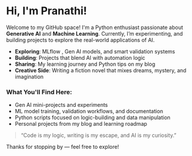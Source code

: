 # Hi, I'm Pranathi!
 
Welcome to my GitHub space! I'm a Python enthusiast passionate about **Generative AI** and **Machine Learning**. Currently, I’m experimenting, and building projects to explore the real-world applications of AI.
 
- **Exploring**: MLflow , Gen AI models, and smart validation systems  
- **Building**: Projects that blend AI with automation logic  
- **Sharing**: My learning journey and Python tips on my blog
- **Creative Side**: Writing a fiction novel that mixes dreams, mystery, and imagination
 
### What You'll Find Here:
- Gen AI mini-projects and experiments  
- ML model training, validation workflows, and documentation  
- Python scripts focused on logic-building and data manipulation  
- Personal projects from my blog and learning roadmap

 
 
> “Code is my logic, writing is my escape, and AI is my curiosity.”
 
Thanks for stopping by — feel free to explore!
